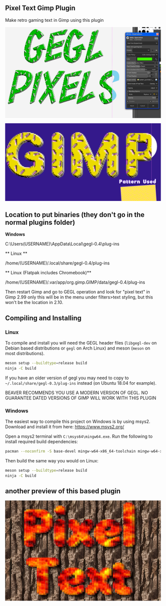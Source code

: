 ## Pixel Text Gimp Plugin
Make retro gaming text in Gimp using this plugin 

![image preview](/previews/preview0.png)

![image preview](/previews/preview1.png)

## Location to put binaries (they don't go in the normal plugins folder)

**Windows**

 C:\Users\(USERNAME)\AppData\Local\gegl-0.4\plug-ins
 
** Linux **

 /home/(USERNAME)/.local/share/gegl-0.4/plug-ins
 
** Linux (Flatpak includes Chromebook)**

 /home/(USERNAME)/.var/app/org.gimp.GIMP/data/gegl-0.4/plug-ins


Then restart Gimp and go to GEGL operation and look for "pixel text" 
in Gimp 2.99 only this will be in the menu under filters>text styling, but this won't be the location in 2.10.


## Compiling and Installing

### Linux

To compile and install you will need the GEGL header files (`libgegl-dev` on
Debian based distributions or `gegl` on Arch Linux) and meson (`meson` on
most distributions).

```bash
meson setup --buildtype=release build
ninja -C build

```

If you have an older version of gegl you may need to copy to `~/.local/share/gegl-0.3/plug-ins`
instead (on Ubuntu 18.04 for example).

BEAVER RECOMMENDS YOU USE A MODERN VERSION OF GEGL. NO GUARANTEE DATED VERSIONS OF GIMP WILL WORK WITH THIS PLUGIN 

### Windows

The easiest way to compile this project on Windows is by using msys2.  Download
and install it from here: https://www.msys2.org/

Open a msys2 terminal with `C:\msys64\mingw64.exe`.  Run the following to
install required build dependencies:

```bash
pacman --noconfirm -S base-devel mingw-w64-x86_64-toolchain mingw-w64-x86_64-meson mingw-w64-x86_64-gegl
```

Then build the same way you would on Linux:

```bash
meson setup --buildtype=release build
ninja -C build
```

## another preview of this based plugin

![image preview](/previews/preview2)



